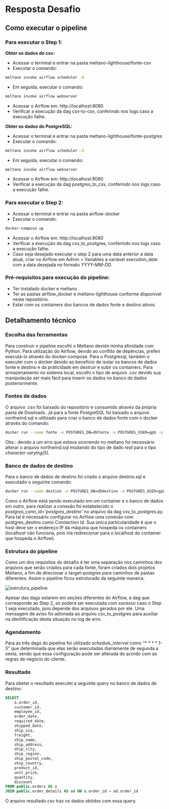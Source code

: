 # Resposta Desafio

## Como executar o pipeline

### Para executar o Step 1:
**Obter os dados do csv:**
- Acessar o terminal e entrar na pasta meltano-lighthouse/fonte-csv
- Executar o comando:
```bash
meltano invoke airflow scheduler -D
```
- Em seguida, executar o comando:
```bash
meltano invoke airflow webserver
```
- Acessar o Airflow em: http://localhost:8080
- Verificar a execução da dag csv-to-csv, conferindo nos logs caso a execução falhe.

**Obter os dados do PostgreSQL:**
- Acessar o terminal e entrar na pasta meltano-lighthouse/fonte-postgres
- Executar o comando:
```bash
meltano invoke airflow scheduler -D
```
- Em seguida, executar o comando:
```bash
meltano invoke airflow webserver
```
- Acessar o Airflow em: http://localhost:8080
- Verificar a execução da dag postgres_to_csv, conferindo nos logs caso a execução falhe.
 
### Para executar o Step 2:
- Acessar o terminal e entrar na pasta airflow-docker
- Executar o comando:
```bash
docker-compose up
```
- Acessar o Airflow em: http://localhost:8080
- Verificar a execução da dag csv_to_postgres, conferindo nos logs caso a execução falhe.
- Caso seja desejado executar o step 2 para uma data anterior a data atual, criar no Airflow em Admin > Variables a variável _execution_date_ com a data desejada no formato _YYYY-MM-DD_.

### Pré-requisitos para execução do pipeline:
- Ter instalado docker e meltano.
- Ter as pastas airflow_docker e meltano-lighthouse conforme disponível neste repositório.
- Estar com os containers dos bancos de dados fonte e destino ativos.

## Detalhamento técnico

### Escolha das ferramentas
Para construir o pipeline escolhi o Meltano devido minha afinidade com Python. Para utilização do Airflow, devido ao conflito de depências, preferi executá-lo através do docker-compose. Para o Postgresql, também o executei com o docker devido ao benefício de isolar os bancos de dados fonte e destino e da praticidade em destruir e subir os containers. Para armazenamento no sistema local, escolhi o tipo de arquivo .csv devido sua manipulação ser mais fácil para inserir os dados no banco de dados posteriormente.

### Fontes de dados
O arquivo .csv foi baixado do repositório e consumido através da própria pasta de Dowloads. Já para a fonte PostgreSQL foi baixado o arquivo northwind.sql e utilizado para criar o banco de dados fonte com o docker através do comando:

```bash
docker run --name fonte -e POSTGRES_DB=dbfonte -e POSTGRES_USER=gpb -e POSTGRES_PASSWORD=5577 -d -p 5577:5432 -v "$(pwd)"/northwind.sql:/docker-entrypoint-initdb.d/northwind.sql postgres
```
Obs.: devido a um erro que estava ocorrendo no meltano foi necessário alterar o arquivo northwind.sql mudando do tipo de dado _real_ para o tipo _character varying(5)_.

### Banco de dados de destino
Para o banco de dados de destino foi criado o arquivo destino.sql e executado o seguinte comando:
```bash
docker run --name destino -e POSTGRES_DB=dbdestino -e POSTGRES_USER=gpb -e POSTGRES_PASSWORD=5588 -d -p 5588:5432 -v "$(pwd)"/destino.sql:/docker-entrypoint-initdb.d/destino.sql postgres
```
Como o Airflow está sendo executado em um container e o banco de dados em outro, para realizar a conexão foi estabelecido o _postgres_conn_id='postgres_destino'_ no arquivo da dag csv_to_postgres.py. Para tal é necessário configurar no Airflow uma conexão com postgres_destino como Connection Id. Sua única particularidade é que o host deve ser o endereço IP da máquina que hospeda os containers (localhost não funciona, pois iria redirecionar para o localhost do container que hospeda o Airflow).

### Estrutura do pipeline
Como um dos requisitos do desafio é ter uma separação nos caminhos dos arquivos que serão criados para cada fonte, foram criados dois projetos Meltano, a fim de direcionar o target-postgres para caminhos de pastas diferentes. Assim o pipeline ficou estruturado da seguinte maneira:

![estrutura_pipeline](https://github.com/Gabriela-Pereira-Barros/code-challenge-lighthouse/assets/161372019/15476957-b11b-4019-80ae-aa17b1e0a198)

Apesar das dags estarem em seções diferentes do Airflow, a dag que corresponde ao Step 2, só poderá ser executada com sucesso caso o Step 1 seja executado, pois depende dos arquivos gerados por ele. Uma mensagem de aviso foi adionada ao arquivo csv_to_postgres para auxiliar na identificação desta situação no log de erro.

### Agendamento
Para as três dags do pipeline foi utilizado _schedule_interval_ como _"* * * * 1-5"_ que determinada que elas serão executadas diariamente de segunda a sexta, sendo que essa configuração pode ser alterada de acordo com as regras de negócio do cliente.

### Resultado 
Para obeter o resultado executei a seguinte query no banco de dados de destino:
```sql
SELECT
    o.order_id,
    customer_id,
    employee_id,
    order_date,
    required_date,
    shipped_date,
    ship_via,
    freight,
    ship_name,
    ship_address,
    ship_city,
    ship_region,
    ship_postal_code,
    ship_country,
    product_id,
    unit_price,
    quantity,
    discount
FROM public.orders AS o
JOIN public.order_details AS od ON o.order_id = od.order_id
```
O arquivo resultado.csv traz os dados obtidos com essa query.
